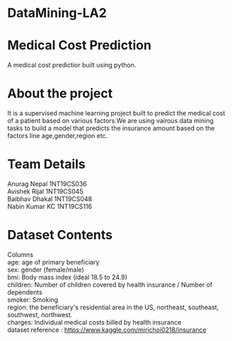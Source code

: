 # DataMining-LA2
# Medical Cost Prediction
A medical cost predictior built using python. 
# About the project
It is a supervised machine learning project built to predict the medical cost of a patient based on various factors.We are using vairous data mining tasks to build a model that predicts the insurance amount based on the factors line age,gender,region etc.
# Team Details
Anurag Nepal 1NT19CS036 </br>
Avishek Rijal 1NT19CS045 </br>
Baibhav Dhakal 1NT19CS048 </br>
Nabin Kumar KC 1NT19CS116 </br>
# Dataset Contents
Columns </br>
age: age of primary beneficiary </br>
sex:  gender (female/male)  </br>
bmi: Body mass index (ideal 18.5 to 24.9)</br>
children: Number of children covered by health insurance / Number of dependents </br>
smoker: Smoking </br>
region: the beneficiary's residential area in the US, northeast, southeast, southwest, northwest. </br>
charges: Individual medical costs billed by health insurance </br>
dataset reference : https://www.kaggle.com/mirichoi0218/insurance </br>
